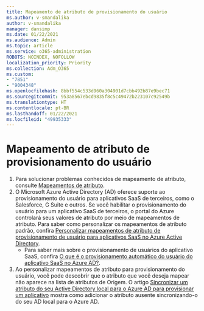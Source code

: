 ```yaml
---
title: Mapeamento de atributo de provisionamento do usuário
ms.author: v-smandalika
author: v-smandalika
manager: dansimp
ms.date: 01/22/2021
ms.audience: Admin
ms.topic: article
ms.service: o365-administration
ROBOTS: NOINDEX, NOFOLLOW
localization_priority: Priority
ms.collection: Adm_O365
ms.custom:
- "7851"
- "9004348"
ms.openlocfilehash: 8bbf554c533d960a304901d7cbb492b87e9bec71
ms.sourcegitcommit: 953a8567ebcd9835f8c5c49472b223107c92549b
ms.translationtype: HT
ms.contentlocale: pt-BR
ms.lasthandoff: 01/22/2021
ms.locfileid: "49935333"
---
```

# <a name="user-provisioning-attribute-mapping"></a>Mapeamento de atributo de provisionamento do usuário

1. Para solucionar problemas conhecidos de mapeamento de atributo, consulte [Mapeamentos de atributo](https://docs.microsoft.com/azure/active-directory/app-provisioning/known-issues#attribute-mappings). 
2. O Microsoft Azure Active Directory (AD) oferece suporte ao provisionamento do usuário para aplicativos SaaS de terceiros, como o Salesforce, G Suite e outros. Se você habilitar o provisionamento do usuário para um aplicativo SaaS de terceiros, o portal do Azure controlará seus valores de atributo por meio de mapeamentos de atributo. Para saber como personalizar os mapeamentos de atributo padrão, confira [Personalizar mapeamentos de atributo de provisionamento de usuário para aplicativos SaaS no Azure Active Directory](https://docs.microsoft.com/azure/active-directory/app-provisioning/customize-application-attributes).
    - Para saber mais sobre o provisionamento de usuários do aplicativo SaaS, confira [O que é o provisionamento automático do usuário do aplicativo SaaS no Azure AD?](https://docs.microsoft.com/azure/active-directory/app-provisioning/user-provisioning). 
3. Ao personalizar mapeamentos de atributo para provisionamento do usuário, você pode descobrir que o atributo que você deseja mapear não aparece na lista de atributos de Origem. O artigo [Sincronizar um atributo do seu Active Directory local para o Azure AD para provisionar um aplicativo](https://docs.microsoft.com/azure/active-directory/app-provisioning/user-provisioning-sync-attributes-for-mapping) mostra como adicionar o atributo ausente sincronizando-o do seu AD local para o Azure AD.
